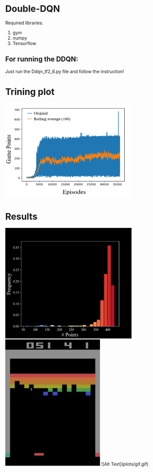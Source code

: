 # Double-DQN

Required libraries:
1) gym 
2) numpy 
3) Tensorflow 

## For running the DDQN:
Just run the Ddqn_tf2_6.py file and follow the instruction!

# Trining plot
<!---
your comment goes here ![IMAGE_DESCRIPTION](plots/Training.PNG)
and here ![IMAGE_DESCRIPTION](plots/Histogram.png)
-->

<img src="plots/Training.PNG" width="400" height="300">

# Results
<img src="plots/Histogram.png" width="400" height="350">
<img src="plots/gif.gif" width="300" height="400">
![Alt Text](plots/gif.gif)
